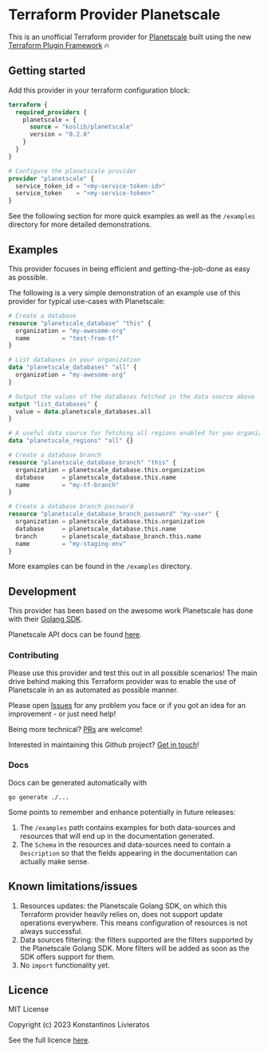# Terraform Provider Planetscale

This is an unofficial Terraform provider for [Planetscale](https://planetscale.com/) built using the new
[Terraform Plugin Framework](https://developer.hashicorp.com/terraform/plugin/framework) 🔥

## Getting started

Add this provider in your terraform configuration block:

```terraform
terraform {
  required_providers {
    planetscale = {
      source = "koslib/planetscale"
      version = "0.2.0"
    }
  }
}

# Configure the planetscale provider
provider "planetscale" {
  service_token_id = "<my-service-token-id>"
  service_token    = "<my-service-token>"
}
```

See the following section for more quick examples as well as the `/examples` directory for more detailed demonstrations.

## Examples

This provider focuses in being efficient and getting-the-job-done as easy as possible.

The following is a very simple demonstration of an example use of this provider for typical use-cases with Planetscale:

```terraform
# Create a database
resource "planetscale_database" "this" {
  organization = "my-awesome-org"
  name         = "test-from-tf"
}

# List databases in your organization
data "planetscale_databases" "all" {
  organization = "my-awesome-org"
}

# Output the values of the databases fetched in the data source above
output "list_databases" {
  value = data.planetscale_databases.all
}

# A useful data source for fetching all regions enabled for you organization
data "planetscale_regions" "all" {}

# Create a database branch
resource "planetscale_database_branch" "this" {
  organization = planetscale_database.this.organization
  database     = planetscale_database.this.name
  name         = "my-tf-branch"
}

# Create a database branch password
resource "planetscale_database_branch_password" "my-user" {
  organization = planetscale_database.this.organization
  database     = planetscale_database.this.name
  branch       = planetscale_database_branch.this.name
  name         = "my-staging-env"
}

```

More examples can be found in the `/examples` directory.

## Development

This provider has been based on the awesome work Planetscale has done with their [Golang SDK](https://github.com/planetscale/planetscale-go).

Planetscale API docs can be found [here](https://api-docs.planetscale.com/).

### Contributing

Please use this provider and test this out in all possible scenarios! The main drive behind making this Terraform 
provider was to enable the use of Planetscale in an as automated as possible manner. 

Please open [Issues](https://github.com/koslib/terraform-provider-planetscale/issues) for any problem you face or if you
got an idea for an improvement - or just need help!

Being more technical? [PRs](https://github.com/koslib/terraform-provider-planetscale/pulls) are welcome!

Interested in maintaining this Github project? [Get in touch](https://twitter.com/koslib)!

### Docs

Docs can be generated automatically with 

```
go generate ./...
``` 

Some points to remember and enhance potentially in future releases:

1. The `/examples` path contains examples for both data-sources and resources that will end up in the documentation generated.
2. The `Schema` in the resources and data-sources need to contain a `Description` so that the fields appearing in the documentation can actually make sense.

## Known limitations/issues

1. Resources updates: the Planetscale Golang SDK, on which this Terraform provider heavily relies on, does not support update operations everywhere. This means configuration of resources is not always successful.
2. Data sources filtering: the filters supported are the filters supported by the Planetscale Golang SDK. More filters will be added as soon as the SDK offers support for them.
3. No `import` functionality yet.

## Licence

MIT License

Copyright (c) 2023 Konstantinos Livieratos

See the full licence [here](https://github.com/koslib/terraform-provider-planetscale/blob/main/LICENSE.md).
